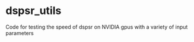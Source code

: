 # dspsr_utils
Code for testing the speed of dspsr on NVIDIA gpus with a variety of input parameters
